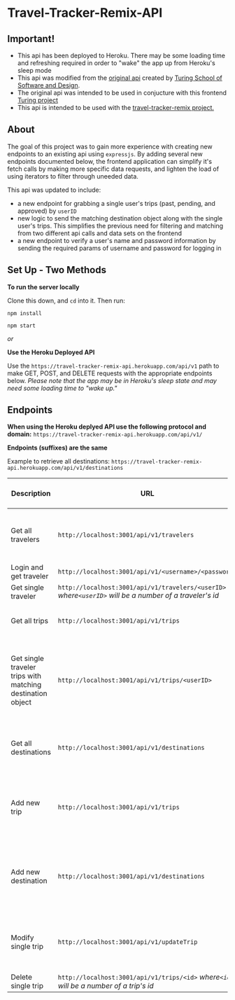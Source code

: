 # Travel-Tracker-Remix-API

## Important!
- This api has been deployed to Heroku. There may be some loading time and refreshing required in order to "wake" the app up from Heroku's sleep mode
- This api was modified from the <a href="https://github.com/turingschool-examples/travel-tracker-api">original api</a> created by <a href="https://turing.edu/">
Turing School of Software and Design</a>. 
- The original api was intended to be used in conjucture with this frontend <a href="https://frontend.turing.edu/projects/travel-tracker.html">Turing project</a>
- This api is intended to be used with the <a href="https://github.com/justincanthony/travel-tracker-remix">travel-tracker-remix project.</a>


## About
The goal of this project was to gain more experience with creating new endpoints to an existing api using `expressjs`. By adding several new endpoints documented below, the frontend application can simplify it's fetch calls by making more specific data requests, and lighten the load of using iterators to filter through uneeded data.
<br/>

This api was updated to include:
- a new endpoint for grabbing a single user's trips (past, pending, and approved) by `userID` 
-  new logic to send the matching destination object along with the single user's trips. This simplifies the previous need for filtering and matching from two different api calls and data sets on the frontend
- a new endpoint to verify a user's name and password information by sending the required params of username and password for logging in


## Set Up - Two Methods

**To run the server locally**

Clone this down, and `cd` into it.  Then run:

`npm install`

`npm start`

_or_

**Use the Heroku Deployed API**

Use the `https://travel-tracker-remix-api.herokuapp.com/api/v1` path to make GET, POST, and DELETE requests with the appropriate endpoints below.
_Please note that the app may be in Heroku's sleep state and may need some loading time to "wake up."_

## Endpoints

**When using the Heroku deplyed API use the following protocol and domain:**
`https://travel-tracker-remix-api.herokuapp.com/api/v1/`

**Endpoints (suffixes) are the same**

Example to retrieve all destinations: `https://travel-tracker-remix-api.herokuapp.com/api/v1/destinations`

| Description | URL | Method | Required Properties for Request | Sample Successful Response |
|----------|-----|--------|---------------------|-----------------|
| Get all travelers|`http://localhost:3001/api/v1/travelers`| GET  | none | object with `travelers` property containing an array of all travelers |
| Login and get traveler | `http://localhost:3001/api/v1/<username>/<password>` | GET | none | object of single traveler's info |
| Get single traveler|`http://localhost:3001/api/v1/travelers/<userID>`     *where`<userID>` will be a number of a traveler's id* | GET  | none | object of single traveler's info |
| Get all trips| `http://localhost:3001/api/v1/trips` | GET | none | object with `trips` property containing an array of all trips |
| Get single traveler trips with matching destination object | `http://localhost:3001/api/v1/trips/<userID>` | GET | none | object with `trips` property containing an array of all trips and a `place` property containing the destination information|
| Get all destinations| `http://localhost:3001/api/v1/destinations` | GET | none | object with `destinations` property containing an array of all destinations |
| Add new trip |`http://localhost:3001/api/v1/trips`| POST | `{id: <number>, userID: <number>, destinationID: <number>, travelers: <number>, date: <string 'YYYY/MM/DD'>, duration: <number>, status: <string 'approved' or 'pending'>, suggestedActivities: <array of strings>}` | `{message: 'Trip with id <id> successfully posted', newTrip: <Object with trip info just posted>}`|
| Add new destination|`http://localhost:3001/api/v1/destinations`| POST | `{id: <number>, destination: <string>, estimatedLodgingCostPerDay: <number>, estimatedFlightCostPerPerson: <number>, image: <string>, alt: <string>}` | `{message: 'Destination with id <id> successfully posted', newDestination: <Object with destination info just posted>}`|
| Modify single trip | `http://localhost:3001/api/v1/updateTrip` | POST | `{id: <number>, status:<String of 'approved' or 'pending', suggestedActivities: <Array of strings>}` *Only a status* **or** *a suggestedActivities property is required for a successful request*| `{message: 'Trip #<id> has been modified', updatedTrip: <Object with newly updated data>}`|
| Delete single trip| `http://localhost:3001/api/v1/trips/<id>`     *where`<id>` will be a number of a trip's id*  | DELETE | none | Trip #<id> has been deleted |
